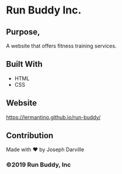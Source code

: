 # Run Buddy Inc.

## Purpose,
A website that offers fitness training services.

## Built With
* HTML
* CSS

## Website
https://lermantino.github.io/run-buddy/

## Contribution
Made with ❤️ by Joseph Darville

### ©️2019 Run Buddy, Inc 
